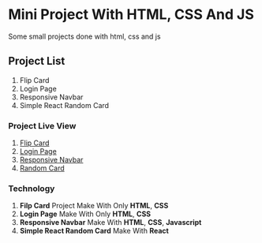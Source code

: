 # Mini Project With HTML, CSS And JS

Some small projects done with html, css and js

## Project List
1. Flip Card
2. Login Page
3. Responsive Navbar
4. Simple React Random Card

### Project Live View
1. [Flip Card](https://flip-card-nu.vercel.app/)
2. [Login Page](https://simple-login-page-e5y.pages.dev/)
3. [Responsive Navbar](https://simple-responsive-navbar.pages.dev/)
4. [Random Card](http://simple-react-card.surge.sh/)

### Technology
1. **Filp Card** Project Make With Only **HTML**, **CSS**
2. **Login Page** Make With Only **HTML**, **CSS**
3. **Responsive Navbar** Make With **HTML**, **CSS**, **Javascript**
4. **Simple React Random Card** Make With **React**
